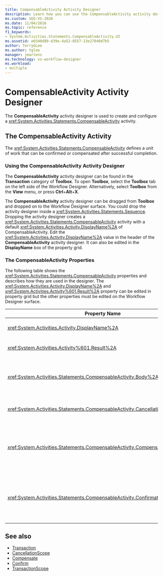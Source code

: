 ```yaml
---
title: CompensableActivity Activity Designer
description: Learn how you can use the CompensableActivity activity designer in Workflow Designer to create and configure a CompensableActivity activity.
ms.custom: SEO-VS-2020
ms.date: 11/04/2016
ms.topic: reference
f1_keywords:
- System.Activities.Statements.CompensableActivity.UI
ms.assetid: e0340d89-d39e-4a52-8557-13e27040d7b5
author: TerryGLee
ms.author: tglee
manager: jmartens
ms.technology: vs-workflow-designer
ms.workload:
- multiple
---
```

# CompensableActivity Activity Designer

The **CompensableActivity** activity designer is used to create and configure a <xref:System.Activities.Statements.CompensableActivity> activity.

## The CompensableActivity Activity
 The <xref:System.Activities.Statements.CompensableActivity> defines a unit of work that can be confirmed or compensated after successful completion.

### Using the CompensableActivity Activity Designer
 The **CompensableActivity** activity designer can be found in the **Transaction** category of **Toolbox**. To open **Toolbox**, select the **Toolbox** tab on the left side of the Workflow Designer. Alternatively, select **Toolbox** from the **View** menu, or press **Ctrl**+**Alt**+**X**.

 The **CompensableActivity** activity designer can be dragged from **Toolbox** and dropped on to the Workflow Designer surface. You could drop the activity designer inside a <xref:System.Activities.Statements.Sequence>. Dropping the activity designer creates a <xref:System.Activities.Statements.CompensableActivity> activity with a default <xref:System.Activities.Activity.DisplayName%2A> of CompensableActivity. Edit the <xref:System.Activities.Activity.DisplayName%2A> value in the header of the **CompensableActivity** activity designer. It can also be edited in the **DisplayName** box of the property grid.

### The CompensableActivity Properties
 The following table shows the <xref:System.Activities.Statements.CompensableActivity> properties and describes how they are used in the designer. The <xref:System.Activities.Activity.DisplayName%2A> and <xref:System.Activities.Activity%601.Result%2A> property can be edited in property grid but the other properties must be edited on the Workflow Designer surface.

|Property Name|Required|Usage|
|-|--------------|-|
|<xref:System.Activities.Activity.DisplayName%2A>|False|The optional friendly name of the <xref:System.Activities.Statements.CompensableActivity> activity. The default is CompensableActivity.|
|<xref:System.Activities.Activity%601.Result%2A>|False|Specifies the return value of the <xref:System.Activities.Statements.CompensableActivity>. This property must be edited in the property grid.|
|<xref:System.Activities.Statements.CompensableActivity.Body%2A>|True|Specifies the activity for which the compensation, cancellation, and confirmation logic is provided. To add the <xref:System.Activities.Statements.CompensableActivity.Body%2A> activity, drop an activity from **Toolbox** into the **Body** box on the **CompensableActivity** activity designer. Add the hint text "Drop activity here".|
|<xref:System.Activities.Statements.CompensableActivity.CancellationHandler%2A>|False|Specifies the activity that is executed when there's a cancellation. To add the activity, drop its designer from **Toolbox** into the **CancellationHandler** box on the **CompensableActivity** activity designer. Add hint text "Drop Activity Here".|
|<xref:System.Activities.Statements.CompensableActivity.CompensationHandler%2A>|False|Specifies the activity to be executed when compensating for the <xref:System.Activities.Statements.CompensableActivity.Body%2A> activity. This handler can be explicitly invoked using the <xref:System.Activities.Statements.Compensate> activity.<br /><br /> To add the activity, drop its activity designer from **Toolbox** into the **CompensationHandler** box on the **CompensableActivity** activity designer. Add hint text "Drop Activity Here".|
|<xref:System.Activities.Statements.CompensableActivity.ConfirmationHandler%2A>|False|Specifies the activity to be executed when confirming the <xref:System.Activities.Statements.CompensableActivity.Body%2A> activity. This handler can be explicitly invoked using the <xref:System.Activities.Statements.Confirm> activity.<br /><br /> To add the activity, drop its activity designer from **Toolbox** into the **ConfirmationHandler** box on the **CompensableActivity** activity designer. Add hint text "Drop Activity Here".|

## See also

- [Transaction](../workflow-designer/transaction-activity-designers.md)
- [CancellationScope](../workflow-designer/cancellationscope-activity-designer.md)
- [Compensate](../workflow-designer/compensate-activity-designer.md)
- [Confirm](../workflow-designer/confirm-activity-designer.md)
- [TransactionScope](../workflow-designer/transactionscope-activity-designer.md)
